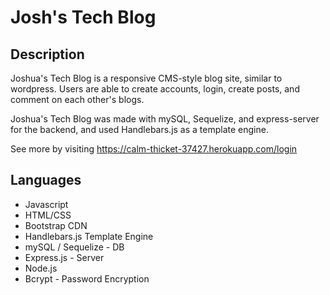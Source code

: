 # Josh's Tech Blog

## Description
Joshua's Tech Blog is a responsive CMS-style blog site, similar to wordpress. Users are able to create accounts, login, create posts, and comment on each other's blogs. 

Joshua's Tech Blog was made with mySQL, Sequelize, and express-server for the backend, and used Handlebars.js as a template engine.

See more by visiting https://calm-thicket-37427.herokuapp.com/login  

## Languages
* Javascript
* HTML/CSS
* Bootstrap CDN
* Handlebars.js Template Engine
* mySQL / Sequelize - DB
* Express.js - Server
* Node.js
* Bcrypt - Password Encryption
